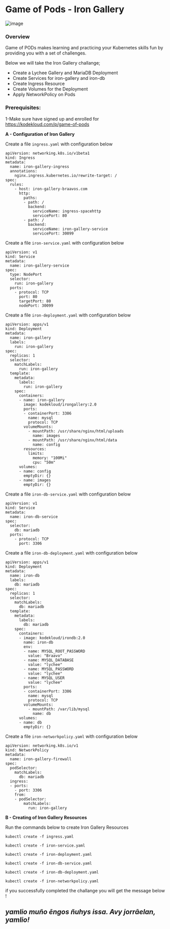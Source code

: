 #                                                    **Game of Pods - Iron Gallery**


![image](https://user-images.githubusercontent.com/64328755/103563508-80e2e300-4e82-11eb-8da5-89a6a14b9bde.png)

### Overview

Game of PODs makes learning and practicing your Kubernetes skills fun by providing you with a set of challenges.

Below we will take the Iron Gallery challange;

   - Create a Lychee Gallery and MariaDB Deployment
   - Create Services for iron-gallery and iron-db
   - Create Ingress Resource
   - Create Volumes for the Deployment
   - Apply NetworkPolicy on Pods
  
   
   
   

### Prerequisites:

1-Make sure have signed up and enrolled for https://kodekloud.com/p/game-of-pods 





**A - Configuration of Iron Gallery**



Create a file `ingress.yaml` with configuration below

```
apiVersion: networking.k8s.io/v1beta1
kind: Ingress
metadata:
  name: iron-gallery-ingress
  annotations:
    nginx.ingress.kubernetes.io/rewrite-target: /
spec:
  rules:
    - host: iron-gallery-braavos.com
      http:
        paths:
        - path: /
          backend:
            serviceName: ingress-spacehttp
            servicePort: 80
        - path: /
          backend:
            serviceName: iron-gallery-service
            servicePort: 30099
```

Create a file `iron-service.yaml` with configuration below

```
apiVersion: v1
kind: Service
metadata:
  name: iron-gallery-service
spec:
  type: NodePort
  selector:
    run: iron-gallery
  ports:
    - protocol: TCP
      port: 80
      targetPort: 80
      nodePort: 30099
```

Create a file `iron-deployment.yaml` with configuration below

```
apiVersion: apps/v1
kind: Deployment
metadata:
  name: iron-gallery
  labels:
    run: iron-gallery
spec:
  replicas: 1
  selector:
    matchLabels:
      run: iron-gallery
  template:
    metadata:
      labels:
        run: iron-gallery
    spec:
      containers:
      - name: iron-gallery
        image: kodekloud/irongallery:2.0
        ports:
        - containerPort: 3306
          name: mysql
          protocol: TCP
        volumeMounts:
          - mountPath: /usr/share/nginx/html/uploads
            name: images
          - mountPath: /usr/share/nginx/html/data
            name: config
        resources:
          limits:
            memory: "100Mi"
            cpu: "50m"
      volumes:
      - name: config
        emptyDir: {}
      - name: images
        emptyDir: {}
```

Create a file `iron-db-service.yaml` with configuration below

```
apiVersion: v1
kind: Service
metadata:
  name: iron-db-service
spec:
  selector:
    db: mariadb
  ports:
    - protocol: TCP
      port: 3306
```

Create a file `iron-db-deployment.yaml` with configuration below

```
apiVersion: apps/v1
kind: Deployment
metadata:
  name: iron-db
  labels:
    db: mariadb
spec:
  replicas: 1
  selector:
    matchLabels:
      db: mariadb
  template:
    metadata:
      labels:
        db: mariadb
    spec:
      containers:
      - image: kodekloud/irondb:2.0
        name: iron-db
        env:
        - name: MYSQL_ROOT_PASSWORD
          value: "Braavo"
        - name: MYSQL_DATABASE
          value: "lychee"
        - name: MYSQL_PASSWORD
          value: "lychee"
        - name: MYSQL_USER
          value: "lychee"
        ports:
        - containerPort: 3306
          name: mysql
          protocol: TCP
        volumeMounts:
          - mountPath: /var/lib/mysql
            name: db
      volumes:
      - name: db
        emptyDir: {}
```

Create a file `iron-networkpolicy.yaml` with configuration below

```
apiVersion: networking.k8s.io/v1
kind: NetworkPolicy
metadata:
  name: iron-gallery-firewall
spec:
  podSelector:
    matchLabels:
      db: mariadb
  ingress:
  - ports:
    - port: 3306
    from:
    - podSelector:
        matchLabels:
          run: iron-gallery
```


**B - Creating of Iron Gallery Resources**

Run the commands below to create Iron Gallery Resources

`kubectl create -f ingress.yaml`

`kubectl create -f iron-service.yaml`

`kubectl create -f iron-deployment.yaml`

`kubectl create -f iron-db-service.yaml`

`kubectl create -f iron-db-deployment.yaml`

`kubectl create -f iron-networkpolicy.yaml`







if you successfully completed the challange you will get the message below ! 

## *yamlio muño ēngos ñuhys issa. Avy jorrāelan, yamlio!*

